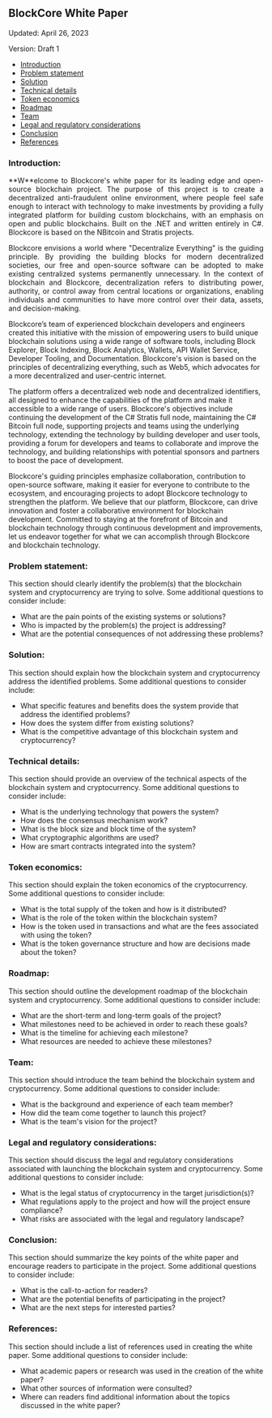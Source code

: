 ## **BlockCore White Paper**
Updated: April 26, 2023 

Version: Draft 1


*   [Introduction](#introduction)
*   [Problem statement](#problem-statement)
*   [Solution](#solution)
*   [Technical details](#technical-details)
*   [Token economics](#token-economics)
*   [Roadmap](#roadmap)
*   [Team](#team)
*   [Legal and regulatory considerations](#legal-and-regulatory-considerations)
*   [Conclusion](#conclusion)
*   [References](#references)



### **Introduction:**

<p align="justify">
**W**elcome to Blockcore's white paper for its leading edge and open-source blockchain project. The purpose of this project is to create a decentralized anti-fraudulent online environment, where people feel safe enough to interact with technology to make investments by providing a fully integrated platform for building custom blockchains, with an emphasis on open and public blockchains. Built on the .NET and written entirely in C#. Blockcore is based on the NBitcoin and Stratis projects.
</p>
<p align="justify">
Blockcore envisions a world where "Decentralize Everything" is the guiding principle. By providing the building blocks for modern decentralized societies, our free and open-source software can be adopted to make existing centralized systems permanently unnecessary. In the context of blockchain and Blockcore, decentralization refers to distributing power, authority, or control away from central locations or organizations, enabling individuals and communities to have more control over their data, assets, and decision-making.
</p>
Blockcore’s team of experienced blockchain developers and engineers created this initiative with the mission of empowering users to build unique blockchain solutions using a wide range of software tools, including Block Explorer, Block Indexing, Block Analytics, Wallets, API Wallet Service, Developer Tooling, and Documentation. Blockcore's vision is based on the principles of decentralizing everything, such as Web5, which advocates for a more decentralized and user-centric internet.

The platform offers a decentralized web node and decentralized identifiers, all designed to enhance the capabilities of the platform and make it accessible to a wide range of users. Blockcore's objectives include continuing the development of the C# Stratis full node, maintaining the C# Bitcoin full node, supporting projects and teams using the underlying technology, extending the technology by building developer and user tools, providing a forum for developers and teams to collaborate and improve the technology, and building relationships with potential sponsors and partners to boost the pace of development.

Blockcore's guiding principles emphasize collaboration, contribution to open-source software, making it easier for everyone to contribute to the ecosystem, and encouraging projects to adopt Blockcore technology to strengthen the platform. We believe that our platform, Blockcore, can drive innovation and foster a collaborative environment for blockchain development. Committed to staying at the forefront of Bitcoin and blockchain technology through continuous development and improvements, let us endeavor together for what we can accomplish through Blockcore and blockchain technology.

### **Problem statement:**

This section should clearly identify the problem(s) that the blockchain system and cryptocurrency are trying to solve. Some additional questions to consider include:

* What are the pain points of the existing systems or solutions?
* Who is impacted by the problem(s) the project is addressing?
* What are the potential consequences of not addressing these problems?

### **Solution:**

This section should explain how the blockchain system and cryptocurrency address the identified problems. Some additional questions to consider include:

* What specific features and benefits does the system provide that address the identified problems?
* How does the system differ from existing solutions?
* What is the competitive advantage of this blockchain system and cryptocurrency?

### **Technical details:**

This section should provide an overview of the technical aspects of the blockchain system and cryptocurrency. Some additional questions to consider include:

* What is the underlying technology that powers the system?
* How does the consensus mechanism work?
* What is the block size and block time of the system?
* What cryptographic algorithms are used?
* How are smart contracts integrated into the system?

### **Token economics:**

This section should explain the token economics of the cryptocurrency. Some additional questions to consider include:

* What is the total supply of the token and how is it distributed?
* What is the role of the token within the blockchain system?
* How is the token used in transactions and what are the fees associated with using the token?
* What is the token governance structure and how are decisions made about the token?

### **Roadmap:**

This section should outline the development roadmap of the blockchain system and cryptocurrency. Some additional questions to consider include:

* What are the short-term and long-term goals of the project?
* What milestones need to be achieved in order to reach these goals?
* What is the timeline for achieving each milestone?
* What resources are needed to achieve these milestones?

### **Team:**

This section should introduce the team behind the blockchain system and cryptocurrency. Some additional questions to consider include:

* What is the background and experience of each team member?
* How did the team come together to launch this project?
* What is the team's vision for the project?

### **Legal and regulatory considerations:**

This section should discuss the legal and regulatory considerations associated with launching the blockchain system and cryptocurrency. Some additional questions to consider include:

* What is the legal status of cryptocurrency in the target jurisdiction(s)?
* What regulations apply to the project and how will the project ensure compliance?
* What risks are associated with the legal and regulatory landscape?

### **Conclusion:**

This section should summarize the key points of the white paper and encourage readers to participate in the project. Some additional questions to consider include:

* What is the call-to-action for readers?
* What are the potential benefits of participating in the project?
* What are the next steps for interested parties?

### **References:**

This section should include a list of references used in creating the white paper. Some additional questions to consider include:

* What academic papers or research was used in the creation of the white paper?
* What other sources of information were consulted?
* Where can readers find additional information about the topics discussed in the white paper?
